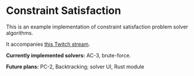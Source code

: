 # Constraint Satisfaction

This is an example implementation of constraint satisfaction problem solver algorithms.

It accompanies [this Twitch stream](https://www.twitch.tv/videos/572863390).

**Currently implemented solvers:** AC-3, brute-force.

**Future plans:** PC-2, Backtracking; solver UI, Rust module
